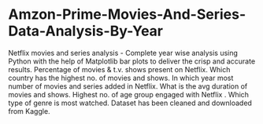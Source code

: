 # Amzon-Prime-Movies-And-Series-Data-Analysis-By-Year
Netflix movies and series analysis - Complete year wise analysis using Python with the help of Matplotlib bar plots to deliver the crisp and accurate results.
Percentage of movies & t.v. shows present on Netflix.
Which country has the highest no. of movies and shows.
In which year most number of movies and series added in Netflix.
What is the avg duration of movies and shows.
Highest no. of age group engaged with Netflix .
Which type of genre is most watched.
Dataset has been cleaned and downloaded from Kaggle.
